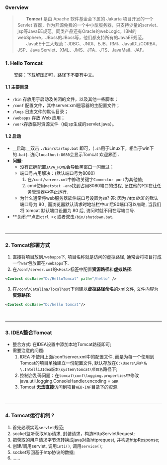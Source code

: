 ### 0verview

>　　__Tomcat__ 是由 Apache 软件基金会下属的 Jakarta 项目开发的一个 Servlet 容器，作为开源免费的一个中小型服务器，只支持少量的servlet、jsp等JavaEE规范。同类产品还有Oracle的webLogic，IBM的webSphere，JBoss的JBoss等，他们都支持所有的JavaEE规范。
>　　JavaEE十三大规范：JDBC、JNDI、EJB、RMI、JavaIDL/CORBA、JSP、Java Servlet、XML、JMS、JTA、JTS、JavaMail、JAF。

### 1. Hello Tomcat

　　安装：下载解压即可，路径下不要有中文。　　

#### 1.1 主要目录

* `/bin` 存放用于启动及关闭的文件，以及其他一些脚本；
* `/conf` 配置文件，其中server.xml是容器的主配置文件；
* `/logs` 日志文件的默认目录；
* `/webapps` 存放 Web 应用；
* `/work`存放临时资源文件（如jsp生成的servlet.java）。

#### 1.2 启动

* __启动:__双击 `./bin/startup.bat` 即可，(`.sh`用于Linux下，相当于win下的`.bat`).  访问`localhost:8080`会显示Tomcat 欢迎界面 . 
* __问题:__
  - 没有正确配置`JAVA_HOME`会导致黑窗口一闪而过；
  - 端口号占用解决：(默认端口号为8080)
    1. 在`/conf/server.xml`中修改关键字`Connector port`为其他值;
    2. cmd使用`netstat -ano`找到占用8080端口的进程,  记住他的`PID`在让任务管理器中停止运行.
  - 为什么通常将web服务器软件端口号设置为`80`?
    答:  因为 _http协议_ 的默认端口号为 80 ,  而浏览器默认请求时地址栏中url后80端口可以省略,  当我们将 tomcat 默认端口设置为 80 后,  访问时就不用在写端口号.
* **关闭:**点击`ctrl +ｃ`或者双击`/bin/shutdown.bat`.

<br>

----

### 2. Tomcat部署方式

1. 直接将项目放到`/webapps`下,  项目名称就是访问的虚拟路径,  通常会将项目打成一个`war`包放置在`/webapps`下.
2. 在`/conf/server.xml`的`<Host>`标签中配置**资源路径**和**虚拟路径**:

```xml
<Context docBase="D:/HelloTomcat" path="/hello" />
```

3. 在`/conf/Catalina/localhost`下创建以**虚拟路径命名**的xml文件,  文件内容为**资源路径**:

```xml
<Context docBase="D:/hello tomcat"/>
```

<br>

----

### 3. IDEA整合Tomcat

- 整合方式:  在IDEA设置中添加本地Tomcat路径即可;
- 需要注意的问题:
  1. IDEA 不使用上面/conf/server.xml中的配置文件,  而是为每一个使用到Tomcat的项目单独建立一份配置文件,  默认存放在`C:\Users\用户名\.IntelliJIdea版本\system\tomcat\项目名`路径下;
  2. 控制台乱码问题：在`tomcat\conf\logging.properties`中修改java.util.logging.ConsoleHandler.encoding = `GBK`
  3. Tomcat **无法直接**访问到项目`WEB-INF`目录下的资源.

<br>

----

### 4. Tomcat运行机制 ?

1. 首先必须实现`servlet`规范;
2. socket监听获取http请求, 封装请求，构造HttpServletRequest;
3. 把获取的用户请求字节流转换成java对象httprequest, 并构造httpResponse;
4. 创建/调用servlet,  调用`inti()`, 调用`service()`;
5. socket写回基于http协议的数据;
6. ......

